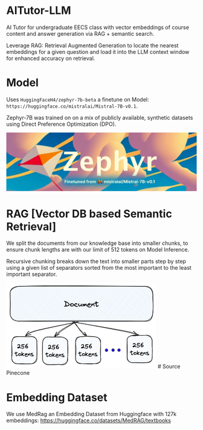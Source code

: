 # AITutor-LLM
AI Tutor for undergraduate EECS class with vector embeddings of course content and answer generation via RAG + semantic search.

Leverage RAG: Retrieval Augmented Generation to locate the nearest embeddings for a given question and load it into the LLM context window for enhanced accuracy on retrieval. 

# Model
Uses `HuggingFaceH4/zephyr-7b-beta` a finetune on Model: `https://huggingface.co/mistralai/Mistral-7B-v0.1`.

Zephyr-7B was trained on on a mix of publicly available, synthetic datasets using Direct Preference Optimization (DPO).

![Zephyr-7B](image.png)

# RAG [Vector DB based Semantic Retrieval]
We split the documents from our knowledge base into smaller chunks, to ensure chunk lengths are with our limit of 512 tokens on Model Inference. 

Recursive chunking breaks down the text into smaller parts step by step using a given list of separators sorted from the most important to the least important separator.

![Chunking Strategy](image-1.png) # Source Pinecone

# Embedding Dataset
We use MedRag an Embedding Dataset from Huggingface with 127k embeddings: https://huggingface.co/datasets/MedRAG/textbooks
